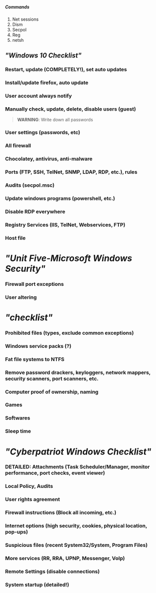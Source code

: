 ##### Commands
1. Net sessions
2. Dism
3. Secpol
4. Reg
5. netsh

*"Windows 10 Checklist"*
----------

### Restart, update (COMPLETELY!), set auto updates
### Install/update firefox, auto update
### User account always notify
### Manually check, update, delete, disable users (guest)
> **WARNING**: Write down all passwords
### User settings (passwords, etc)
### All firewall
### Chocolatey, antivirus, anti-malware
### Ports (FTP, SSH, TelNet, SNMP, LDAP, RDP, etc.), rules
### Audits (secpol.msc)
### Update windows programs (powershell, etc.)
### Disable RDP everywhere
### Registry Services (IIS, TelNet, Webservices, FTP)
### Host file
# *"Unit Five-Microsoft Windows Security"*
### Firewall port exceptions
### User altering

# *"checklist"*
### Prohibited files (types, exclude common exceptions)
### Windows service packs (?)
### Fat file systems to NTFS
### Remove password drackers, keyloggers, network mappers, security scanners, port scanners, etc.
### Computer proof of ownership, naming
### Games
### Softwares
### Sleep time

# *"Cyberpatriot Windows Checklist"*
### DETAILED: Attachments (Task Scheduler/Manager, monitor performance, port checks, event viewer)
### Local Policy, Audits
### User rights agreement
### Firewall instructions (Block all incoming, etc.)
### Internet options (high security, cookies, physical location, pop-ups)
### Suspicious files (recent System32/System, Program Files)
### More services (RR, RRA, UPNP, Messenger, Volp)
### Remote Settings (disable connections)
### System startup (detailed!)
